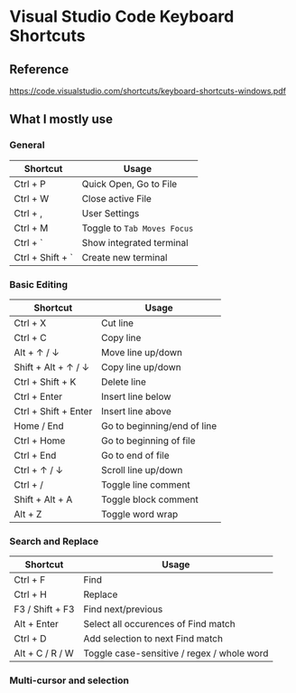 # Visual Studio Code Keyboard Shortcuts

## Reference

<https://code.visualstudio.com/shortcuts/keyboard-shortcuts-windows.pdf>

## What I mostly use

### General

| Shortcut         | Usage                       |
| ---------------- | --------------------------- |
| Ctrl + P         | Quick Open, Go to File      |
| Ctrl + W         | Close active File           |
| Ctrl + ,         | User Settings               |
| Ctrl + M         | Toggle to `Tab Moves Focus` |
| Ctrl + `         | Show integrated terminal    |
| Ctrl + Shift + ` | Create new terminal         |

### Basic Editing

| Shortcut             | Usage                       |
| -------------------- | --------------------------- |
| Ctrl + X             | Cut line                    |
| Ctrl + C             | Copy line                   |
| Alt + ↑ / ↓          | Move line up/down           |
| Shift + Alt + ↑ / ↓  | Copy line up/down           |
| Ctrl + Shift + K     | Delete line                 |
| Ctrl + Enter         | Insert line below           |
| Ctrl + Shift + Enter | Insert line above           |
| Home / End           | Go to beginning/end of line |
| Ctrl + Home          | Go to beginning of file     |
| Ctrl + End           | Go to end of file           |
| Ctrl + ↑ / ↓         | Scroll line up/down         |
| Ctrl + /             | Toggle line comment         |
| Shift + Alt + A      | Toggle block comment        |
| Alt + Z              | Toggle word wrap            |

### Search and Replace

| Shortcut        | Usage                                      |
| --------------- | ------------------------------------------ |
| Ctrl + F        | Find                                       |
| Ctrl + H        | Replace                                    |
| F3 / Shift + F3 | Find next/previous                         |
| Alt + Enter     | Select all occurences of Find match        |
| Ctrl + D        | Add selection to next Find match           |
| Alt + C / R / W | Toggle case-sensitive / regex / whole word |

### Multi-cursor and selection
